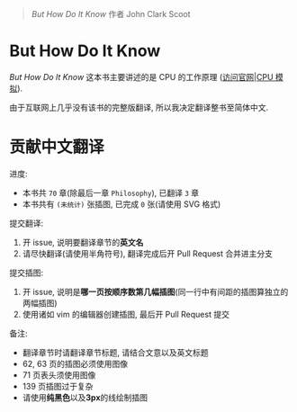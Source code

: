 > *But How Do It Know* 作者 John Clark Scoot

# But How Do It Know
*But How Do It Know* 这本书主要讲述的是 CPU 的工作原理
([访问官网](http://www.buthowdoitknow.com/)|[CPU 模拟](http://www.buthowdoitknow.com/but_how_do_it_know_cpu_model.html)).

由于互联网上几乎没有该书的完整版翻译, 所以我决定翻译整书至简体中文.

# 贡献中文翻译
进度:

- 本书共 `70` 章(除最后一章 `Philosophy`), 已翻译 `3` 章
- 本书共有 `(未统计)` 张插图, 已完成 `0` 张(请使用 SVG 格式)

提交翻译:

1. 开 issue, 说明要翻译章节的**英文名**
2. 请尽快翻译(请使用半角符号), 翻译完成后开 Pull Request 合并进主分支

提交插图:

1. 开 issue, 说明是**哪一页按顺序数第几幅插图**(同一行中有间距的插图算独立的两幅插图)
2. 使用诸如 vim 的编辑器创建插图, 最后开 Pull Request 提交

备注:

- 翻译章节时请翻译章节标题, 请结合文意以及英文标题
- 62, 63 页的插图必须使用图像
- 71 页表头须使用图像
- 139 页插图过于复杂
- 请使用**纯黑色**以及**3px**的线绘制插图
